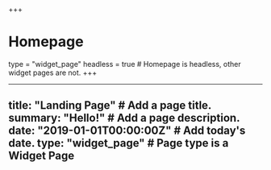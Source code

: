 +++
# Homepage
type = "widget_page"
headless = true  # Homepage is headless, other widget pages are not.
+++

---
title: "Landing Page"  # Add a page title.
summary: "Hello!"  # Add a page description.
date: "2019-01-01T00:00:00Z"  # Add today's date.
type: "widget_page"  # Page type is a Widget Page
---